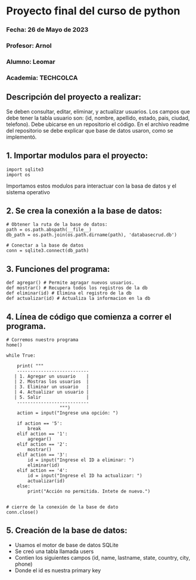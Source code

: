 # Proyecto final del curso de python 
### Fecha: 26 de Mayo de 2023
### Profesor: Arnol 
### Alumno: Leomar
### Academia: TECHCOLCA

## Descripción del proyecto a realizar:
<p>
Se deben consultar, editar, eliminar, y actualizar usuarios. Los campos que debe tener la tabla usuario son: (id, nombre, apellido, estado, pais, ciudad, telefono). Debe ubicarse en un repositorio el código. En el archivo readme del repositorio se debe explicar que base de datos usaron, como se implementó.
<p>

## 1. Importar modulos para el proyecto:
```
import sqlite3
import os 
```
<p>
Importamos estos modulos para interactuar con la basa de datos y el sistema operativo
<p>

## 2. Se crea la conexión a la base de datos:
```
# Obtener la ruta de la base de datos:
path = os.path.abspath(__file__)
db_path = os.path.join(os.path.dirname(path), 'databasecrud.db')

# Conectar a la base de datos
conn = sqlite3.connect(db_path)
```

## 3. Funciones del programa:
```
def agregar() # Permite agragar nuevos usuarios.
def mostrar() # Recupera todos los registros de la db
def eliminar(id) # Elimina el registro de la db
def actualizar(id) # Actualiza la informacion en la db
```
## 4. Línea de código que comienza a correr el programa.
```
# Corremos nuestro programa
home()

while True:
  
    print( """
    ---------------------------      
   | 1. Agregar un usuario    |
   | 2. Mostras los usuarios  |
   | 3. Eliminar un usuario   |
   | 4. Actualizar un usuario |
   | 5. Salir                 |
    ---------------------------
                    """)
    action = input("Ingrese una opción: ")
          
    if action == '5':
        break
    elif action == '1':
        agregar()
    elif action == '2':
        mostrar()
    elif action == '3':
        id = input("Ingrese el ID a eliminar: ")
        eliminar(id)
    elif action == '4':
        id = input("Ingrese el ID ha actualizar: ")
        actualizar(id)
    else:
        print("Acción no permitida. Intete de nuevo.")


# cierre de la conexión de la base de dato
conn.close()
```

## 5. Creación de la base de datos:
- Usamos el motor de base de datos SQLite
- Se creó una tabla llamada users
- Contien los siguientes campos (id, name, lastname, state, country, city, phone)
- Donde el id es nuestra primary key

